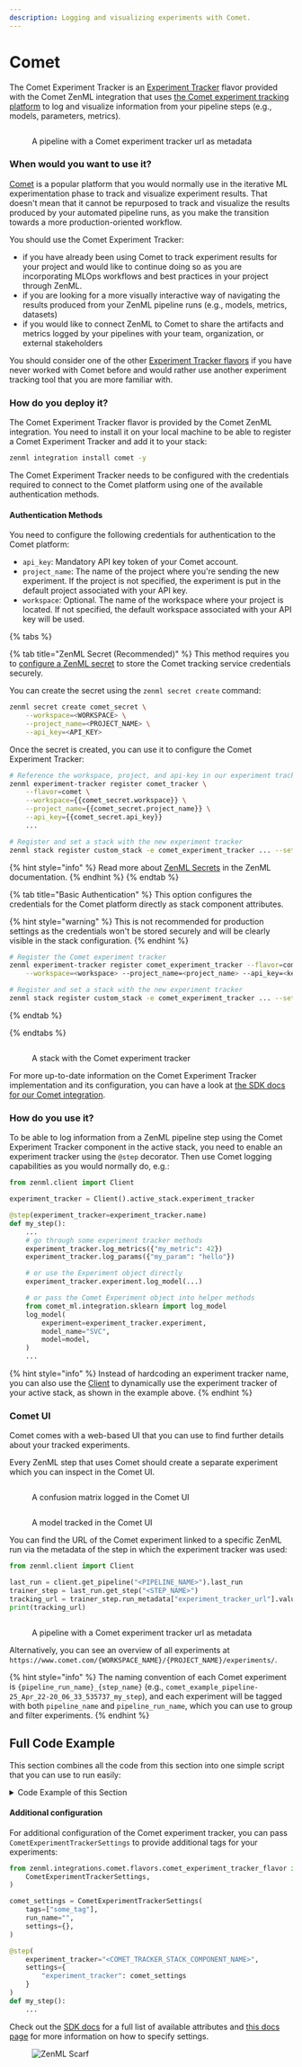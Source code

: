 ```yaml
---
description: Logging and visualizing experiments with Comet.
---
```


# Comet

The Comet Experiment Tracker is an [Experiment Tracker](./experiment-trackers.md) flavor provided with the Comet ZenML integration that uses [the Comet experiment tracking platform](https://www.comet.com/site/products/ml-experiment-tracking/) to log and visualize information from your pipeline steps (e.g., models, parameters, metrics).

<figure><img src="../../.gitbook/assets/comet_pipeline.png" alt=""><figcaption><p>A pipeline with a Comet experiment tracker url as metadata</p></figcaption></figure>

### When would you want to use it?

[Comet](https://www.comet.com/site/products/ml-experiment-tracking/) is a popular platform that you would normally use in the iterative ML experimentation phase to track and visualize experiment results. That doesn't mean that it cannot be repurposed to track and visualize the results produced by your automated pipeline runs, as you make the transition towards a more production-oriented workflow.

You should use the Comet Experiment Tracker:

* if you have already been using Comet to track experiment results for your project and would like to continue doing so as you are incorporating MLOps workflows and best practices in your project through ZenML.
* if you are looking for a more visually interactive way of navigating the results produced from your ZenML pipeline runs (e.g., models, metrics, datasets)
* if you would like to connect ZenML to Comet to share the artifacts and metrics logged by your pipelines with your team, organization, or external stakeholders

You should consider one of the other [Experiment Tracker flavors](./experiment-trackers.md#experiment-tracker-flavors) if you have never worked with Comet before and would rather use another experiment tracking tool that you are more familiar with.

### How do you deploy it?

The Comet Experiment Tracker flavor is provided by the Comet ZenML integration. You need to install it on your local machine to be able to register a Comet Experiment Tracker and add it to your stack:

```bash
zenml integration install comet -y
```

The Comet Experiment Tracker needs to be configured with the credentials required to connect to the Comet platform using one of the available authentication methods.

#### Authentication Methods

You need to configure the following credentials for authentication to the Comet platform:

* `api_key`: Mandatory API key token of your Comet account.
* `project_name`: The name of the project where you're sending the new experiment. If the project is not specified, the experiment is put in the default project associated with your API key.
* `workspace`: Optional. The name of the workspace where your project is located. If not specified, the default workspace associated with your API key will be used.

{% tabs %}

{% tab title="ZenML Secret (Recommended)" %}
This method requires you to [configure a ZenML secret](../../getting-started/deploying-zenml/secret-management.md) to store the Comet tracking service credentials securely.

You can create the secret using the `zenml secret create` command:

```bash
zenml secret create comet_secret \
    --workspace=<WORKSPACE> \
    --project_name=<PROJECT_NAME> \
    --api_key=<API_KEY>
```

Once the secret is created, you can use it to configure the Comet Experiment Tracker:

```bash
# Reference the workspace, project, and api-key in our experiment tracker component
zenml experiment-tracker register comet_tracker \
    --flavor=comet \
    --workspace={{comet_secret.workspace}} \
    --project_name={{comet_secret.project_name}} \
    --api_key={{comet_secret.api_key}}
    ...

# Register and set a stack with the new experiment tracker
zenml stack register custom_stack -e comet_experiment_tracker ... --set
```

{% hint style="info" %}
Read more about [ZenML Secrets](../../getting-started/deploying-zenml/secret-management.md) in the ZenML documentation.
{% endhint %}
{% endtab %}

{% tab title="Basic Authentication" %}
This option configures the credentials for the Comet platform directly as stack component attributes.

{% hint style="warning" %}
This is not recommended for production settings as the credentials won't be stored securely and will be clearly visible in the stack configuration.
{% endhint %}

```bash
# Register the Comet experiment tracker
zenml experiment-tracker register comet_experiment_tracker --flavor=comet \
    --workspace=<workspace> --project_name=<project_name> --api_key=<key>

# Register and set a stack with the new experiment tracker
zenml stack register custom_stack -e comet_experiment_tracker ... --set
```
{% endtab %}

{% endtabs %}

<figure><img src="../../.gitbook/assets/comet_stack.png" alt=""><figcaption><p>A stack with the Comet experiment tracker</p></figcaption></figure>

For more up-to-date information on the Comet Experiment Tracker implementation and its configuration, you can have a look at [the SDK docs for our Comet integration](https://sdkdocs.zenml.io/latest/integration_code_docs/integrations-comet/#zenml.integrations.comet.flavors.comet_experiment_tracker_flavor.CometExperimentTrackerConfig).

### How do you use it?

To be able to log information from a ZenML pipeline step using the Comet Experiment Tracker component in the active stack, you need to enable an experiment tracker using the `@step` decorator. Then use Comet logging capabilities as you would normally do, e.g.:

```python
from zenml.client import Client

experiment_tracker = Client().active_stack.experiment_tracker

@step(experiment_tracker=experiment_tracker.name)
def my_step():
    ...
    # go through some experiment tracker methods
    experiment_tracker.log_metrics({"my_metric": 42})
    experiment_tracker.log_params({"my_param": "hello"})

    # or use the Experiment object directly
    experiment_tracker.experiment.log_model(...)

    # or pass the Comet Experiment object into helper methods
    from comet_ml.integration.sklearn import log_model
    log_model(
        experiment=experiment_tracker.experiment,
        model_name="SVC",
        model=model,
    )
    ...
```

{% hint style="info" %}
Instead of hardcoding an experiment tracker name, you can also use the [Client](../../reference/python-client.md) to dynamically use the experiment tracker of your active stack, as shown in the example above.
{% endhint %}

### Comet UI

Comet comes with a web-based UI that you can use to find further details about your tracked experiments.

Every ZenML step that uses Comet should create a separate experiment which you can inspect in the Comet UI.

<figure><img src="../../.gitbook/assets/comet_experiment_confusion_matrix.png" alt=""><figcaption><p>A confusion matrix logged in the Comet UI</p></figcaption></figure>

<figure><img src="../../.gitbook/assets/comet_experiment_model.png" alt=""><figcaption><p>A model tracked in the Comet UI</p></figcaption></figure>

You can find the URL of the Comet experiment linked to a specific ZenML run via the metadata of the step in which the experiment tracker was used:

```python
from zenml.client import Client

last_run = client.get_pipeline("<PIPELINE_NAME>").last_run
trainer_step = last_run.get_step("<STEP_NAME>")
tracking_url = trainer_step.run_metadata["experiment_tracker_url"].value
print(tracking_url)
```

<figure><img src="../../.gitbook/assets/comet_pipeline.png" alt=""><figcaption><p>A pipeline with a Comet experiment tracker url as metadata</p></figcaption></figure>

Alternatively, you can see an overview of all experiments at `https://www.comet.com/{WORKSPACE_NAME}/{PROJECT_NAME}/experiments/`.

{% hint style="info" %}
The naming convention of each Comet experiment is `{pipeline_run_name}_{step_name}` (e.g., `comet_example_pipeline-25_Apr_22-20_06_33_535737_my_step`), and each experiment will be tagged with both `pipeline_name` and `pipeline_run_name`, which you can use to group and filter experiments.
{% endhint %}

## Full Code Example

This section combines all the code from this section into one simple script that you can use to run easily:

<details>

<summary>Code Example of this Section</summary>

```python
from comet_ml.integration.sklearn import log_model

import numpy as np
from sklearn.datasets import load_iris
from sklearn.model_selection import train_test_split
from sklearn.preprocessing import StandardScaler
from sklearn.svm import SVC
from sklearn.metrics import accuracy_score
from typing import Tuple

from zenml import pipeline, step
from zenml.client import Client
from zenml.integrations.comet.flavors.comet_experiment_tracker_flavor import (
    CometExperimentTrackerSettings,
)
from zenml.integrations.comet.experiment_trackers import CometExperimentTracker

# Get the experiment tracker from the active stack
experiment_tracker: CometExperimentTracker = Client().active_stack.experiment_tracker


@step
def load_data() -> Tuple[np.ndarray, np.ndarray]:
    iris = load_iris()
    X = iris.data
    y = iris.target
    return X, y


@step
def preprocess_data(
    X: np.ndarray, y: np.ndarray
) -> Tuple[np.ndarray, np.ndarray, np.ndarray, np.ndarray]:
    X_train, X_test, y_train, y_test = train_test_split(
        X, y, test_size=0.2, random_state=42
    )
    scaler = StandardScaler()
    X_train_scaled = scaler.fit_transform(X_train)
    X_test_scaled = scaler.transform(X_test)
    return X_train_scaled, X_test_scaled, y_train, y_test


@step(experiment_tracker=experiment_tracker.name)
def train_model(X_train: np.ndarray, y_train: np.ndarray) -> SVC:
    model = SVC(kernel="rbf", C=1.0)
    model.fit(X_train, y_train)
    log_model(
        experiment=experiment_tracker.experiment,
        model_name="SVC",
        model=model,
    )
    return model


@step(experiment_tracker=experiment_tracker.name)
def evaluate_model(model: SVC, X_test: np.ndarray, y_test: np.ndarray) -> float:
    y_pred = model.predict(X_test)
    accuracy = accuracy_score(y_test, y_pred)

    # Log metrics using Comet
    experiment_tracker.log_metrics({"accuracy": accuracy})
    experiment_tracker.experiment.log_confusion_matrix(y_test, y_pred)
    return accuracy


@pipeline(enable_cache=False)
def iris_classification_pipeline():
    X, y = load_data()
    X_train, X_test, y_train, y_test = preprocess_data(X, y)
    model = train_model(X_train, y_train)
    accuracy = evaluate_model(model, X_test, y_test)


if __name__ == "__main__":
    # Configure Comet settings
    comet_settings = CometExperimentTrackerSettings(tags=["iris_classification", "svm"])

    # Run the pipeline
    last_run = iris_classification_pipeline.with_options(
        settings={"experiment_tracker": comet_settings}
    )()

    # Get the URLs for the trainer and evaluator steps
    trainer_step, evaluator_step = (
        last_run.steps["train_model"],
        last_run.steps["evaluate_model"],
    )
    trainer_url = trainer_step.run_metadata["experiment_tracker_url"].value
    evaluator_url = evaluator_step.run_metadata["experiment_tracker_url"].value
    print(f"URL for trainer step: {trainer_url}")
    print(f"URL for evaluator step: {evaluator_url}")
```

</details>

#### Additional configuration

For additional configuration of the Comet experiment tracker, you can pass `CometExperimentTrackerSettings` to provide additional tags for your experiments:

```python
from zenml.integrations.comet.flavors.comet_experiment_tracker_flavor import (
    CometExperimentTrackerSettings,
)

comet_settings = CometExperimentTrackerSettings(
    tags=["some_tag"],
    run_name="",
    settings={},
)

@step(
    experiment_tracker="<COMET_TRACKER_STACK_COMPONENT_NAME>",
    settings={
        "experiment_tracker": comet_settings
    }
)
def my_step():
    ...
```

Check out the [SDK docs](https://sdkdocs.zenml.io/latest/integration_code_docs/integrations-comet/#zenml.integrations.comet.flavors.comet_experiment_tracker_flavor.CometExperimentTrackerSettings) for a full list of available attributes and [this docs page](../../how-to/use-configuration-files/runtime-configuration.md) for more information on how to specify settings.

<figure><img src="https://static.scarf.sh/a.png?x-pxid=f0b4f458-0a54-4fcd-aa95-d5ee424815bc" alt="ZenML Scarf"><figcaption></figcaption></figure>